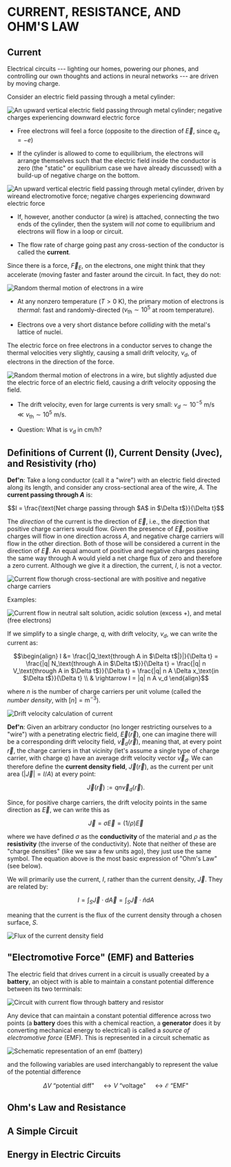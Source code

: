 CURRENT, RESISTANCE, AND OHM'S LAW
==================================

Current
-------

Electrical circuits --- lighting our homes, powering our phones, and controlling our own thoughts and actions in neural networks --- are driven by moving charge.

Consider an electric field passing through a metal cylinder:

![An upward vertical electric field passing through metal cylinder; negative charges experiencing downward electric force](images/07_Efield_through_metal.png)

- Free electrons will feel a force (opposite to the direction of $\vec{E}$, since $q_e = -e$)

- If the cylinder is allowed to come to equilibrium, the electrons will arrange themselves such that the electric field inside the conductor is zero (the "static" or equilibrium case we have already discussed) with a build-up of negative charge on the bottom.

![An upward vertical electric field passing through metal cylinder, driven by wireand electromotive force; negative charges experiencing downward electric force](images/07_Efield_through_metal_circuit.png)

- If, however, another conductor (a wire) is attached, connecting the two ends of the cylinder, then the system will *not* come to equilibrium and electrons will flow in a loop or circuit.

- The flow rate of charge going past any cross-section of the conductor is called the **current**.

Since there is a force, $\vec{F}_E$, on the electrons, one might think that they accelerate (moving faster and faster around the circuit. In fact, they do not:

![Random thermal motion of electrons in a wire](images/07_thermal_motion_electrons_wire.png)

- At any nonzero temperature ($T>0$ K), the primary motion of electrons is *thermal*: fast and randomly-directed ($v_\text{th} \sim 10^5$ at room temperature).

- Electrons ove a very short distance before *colliding* with the metal's lattice of nuclei.

The electric force on free electrons in a conductor serves to change the thermal velocities very slightly, causing a small drift velocity, $v_d$, of electrons in the direction of the force.

![Random thermal motion of electrons in a wire, but slightly adjusted due the electric force of an electric field, causing a drift velocity opposing the field.](images/07_thermal_motion_electrons_w_field.png)

- The drift velocity, even for large currents is very small: $v_d \sim 10^{-5}$ m/s $\ll v_\text{th} \sim 10^5$ m/s.

- Question: What is $v_d$ in cm/h?

Definitions of Current (I), Current Density (Jvec), and Resistivity (rho)
------------------------------------------------------------------------

**Def'n**: Take a long conductor (call it a "wire") with an electric field directed along its length, and consider any cross-sectional area of the wire, $A$. The **current passing through $A$** is:
```math
I = \frac{\text{Net charge passing through $A$ in $\Delta t$}}{\Delta t}
```
The *direction* of the current is the direction of $\vec{E}$, i.e., the direction that positive charge carriers would flow. Given the presence of $\vec{E}$, positive charges will flow in one direction across $A$, and negative charge carriers will flow in the other direction.  Both of those will be considered a current in the direction of $\vec{E}$.  An equal amount of positive and negative charges passing the same way through A would yield a net charge flux of zero and therefore a zero current.  Although we give it a direction, the current, $I$, is not a vector.

![Current flow thorugh cross-sectional are with positive and negative charge carriers](images/07_current-flow-charge-carriers.png)

Examples:

![Current flow in neutral salt solution, acidic solution (excess +), and metal (free electrons)](images/07_three-example-current.png)

If we simplify to a single charge, $q$, with drift velocity, $v_d$, we can write the current as:
```math
\begin{align}
I &= \frac{|Q_\text{through A in $\Delta t$|}|}{\Delta t} = \frac{|q| N_\text{through A in $\Delta t$}}{\Delta t} = \frac{|q| n V_\text{through A in $\Delta t$}}{\Delta t} = \frac{|q| n A \Delta x_\text{in $\Delta t$}}{\Delta t} \\
& \rightarrow I = |q| n A v_d
\end{align}
```
where $n$ is the number of charge carriers per unit volume (called the *number density*, with $[n] = \text{m}^{-3}$).

![Drift velocity calculation of current](images/07_drift-velocity-current-calculation.png)

**Def'n**: Given an arbitrary conductor (no longer restricting ourselves to a "wire") with a penetrating electric field, $\vec{E}(\vec{r})$, one can imagine there will be a corresponding drift velocity field, $\vec{v}_d(\vec{r})$, meaning that, at every point $\vec{r}$, the charge carriers in that vicinity (let's assume a single type of charge carrier, with charge $q$) have an average drift velocity vector $\vec{v}_d$.  We can therefore define the **current density field**, $\vec{J}(\vec{r})$, as the current per unit area ($|\vec{J}| = I/A$) at every point:
```math
\vec{J}(\vec{r}) := q n \vec{v}_d(\vec{r}).
```
Since, for positive charge carriers, the drift velocity points in the same direction as $\vec{E}$, we can write this as
```math
\vec{J} = \sigma \vec{E} = (1/\rho) \vec{E}
```
where we have defined $\sigma$ as the **conductivity** of the material and $\rho$ as the **resistivity** (the inverse of the conductivity). Note that neither of these are "charge densities" (like we saw a few units ago), they just use the same symbol. The equation above is the most basic expression of "Ohm's Law" (see below).

We will primarily use the current, $I$, rather than the current density, $\vec{J}$. They are related by:
```math
I = \int_S \vec{J} \cdot d\vec{A} = \int_S \vec{J} \cdot \hat{n} dA
```
meaning that the current is the flux of the current density through a chosen surface, $S$.

![Flux of the current density field](images/07_flux-of-current-density.png)


"Electromotive Force" (EMF) and Batteries
------------------------------------------------------------------------

The electric field that drives current in a circuit is usually creeated by a **battery**, an object with is able to maintain a constant potential difference between its two terminals:

![Circuit with current flow through battery and resistor](images/07_schematic-battery-resistor-circuit.png)

Any device that can maintain a constant potential difference across two points (a **battery** does this with a chemical reaction, a **generator** does it by converting mechanical energy to electrical) is called a *source of electromotive force* (EMF).  This is represented in a circuit schematic as

![Schematic representation of an emf (battery)](images/07_schematic-emf.png)

and the following variables are used interchangably to represent the value of the potential difference
```math
\Delta V \text{ ``potential diff"} \quad \leftrightarrow  V \text{ ``voltage"} \quad \leftrightarrow \mathcal{E} \text{ ``EMF"}
```


Ohm's Law and Resistance
------------------------------------------------------------------------

A Simple Circuit
------------------------------------------------------------------------

Energy in Electric Circuits
------------------------------------------------------------------------